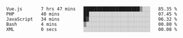 <!--START_SECTION:waka-->

```text
Vue.js       7 hrs 47 mins   █████████████████████▒░░░   85.35 %
PHP          40 mins         ██░░░░░░░░░░░░░░░░░░░░░░░   07.45 %
JavaScript   34 mins         █▓░░░░░░░░░░░░░░░░░░░░░░░   06.32 %
Bash         4 mins          ▒░░░░░░░░░░░░░░░░░░░░░░░░   00.80 %
XML          0 secs          ░░░░░░░░░░░░░░░░░░░░░░░░░   00.08 %
```

<!--END_SECTION:waka-->
